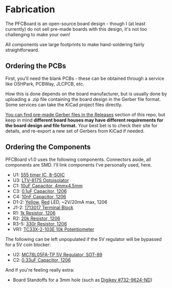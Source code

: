 # Fabrication
The PFCBoard is an open-source board design - though I (at least currently) do not sell pre-made boards with this design, it's not too challenging to make your own!

All components use large footprints to make hand-soldering fairly straightforward.

## Ordering the PCBs
First, you'll need the blank PCBs - these can be obtained through a service like OSHPark, PCBWay, JLCPCB, etc.

How this is done depends on the board manufacturer, but is usually done by uploading a .zip file containing the board design in the Gerber file format. Some services can take the KiCad project files directly.

[You can find pre-made Gerber files in the Releases](https://github.com/48productions/Perpetual-Free-Credits-PCB/releases) section of this repo, but keep in mind **different board houses may have different requirements for the board design and file format.** Your best bet is to check their site for details, and re-export a new set of Gerbers from KiCad if needed.

## Ordering the Components
PFCBoard v1.0 uses the following components. Connectors aside, all components are SMD. I'll link components I've personally used, here.
 - U1: [555 timer IC, 8-SOIC](https://www.digikey.com/en/products/detail/texas-instruments/SA555DR/555957)
 - U3: [LTV-817S Optoisolator](https://www.digikey.com/en/products/detail/liteon/LTV-817S/385837)
 - C1: [10uF Capacitor, 4mmx4.5mm](https://www.digikey.com/en/products/detail/nichicon/UWJ1C100MCL1GB/2550755)
 - C3: [0.1uF Capacitor, 1206](https://www.digikey.com/en/products/detail/kemet/C1206C104K5RAC7800/411248)
 - C4: [10nF Capacitor, 1206](https://www.digikey.com/en/products/detail/samsung-electro-mechanics/CL31B103KHFNFNE/3888735)
 - D1-2: [Yellow](https://www.digikey.com/en/products/detail/w%C3%BCrth-elektronik/150120YS75000/4489948), [Red](https://www.digikey.com/en/products/detail/w%C3%BCrth-elektronik/150120RS75000/4489939) LED, ~2V/20mA max, 1206
 - J1-2: [1713017 Terminal Block](https://www.digikey.com/en/products/detail/phoenix-contact/1713017/2513977)
 - R1: [1k Resistor, 1206](https://www.digikey.com/en/products/detail/stackpole-electronics-inc/RMCF1206FT1K00/1759616)
 - R2: [20k Resistor, 1206](https://www.digikey.com/en/products/detail/stackpole-electronics-inc/RMCF1206FT20K0/1759766)
 - R3-5: [330r Resistor, 1206](https://www.digikey.com/en/products/detail/stackpole-electronics-inc/RMCF1206JT330R/1753819)
 - VR1: [TC33X-2-103E 10k Potentiometer](https://www.digikey.com/en/products/detail/bourns-inc/TC33X-2-103E/612858)

The following can be left unpopulated if the 5V regulator will be bypassed for a 5V coin blocker:
 - U2: [MC78L05FA-TP 5V Regulator, SOT-89](https://www.digikey.com/en/products/detail/micro-commercial-co/MC78L05FA-TP/13689757)
 - C2: [0.33uF Capacitor, 1206](https://www.digikey.com/en/products/detail/samsung-electro-mechanics/CL31B334KBFNNNE/3886796)

And if you're feeling really extra:
 - Board Standoffs for a 3mm hole (such as [Digikey #732-9624-ND](https://www.digikey.com/en/products/detail/w%C3%BCrth-elektronik/702915000/5843784))